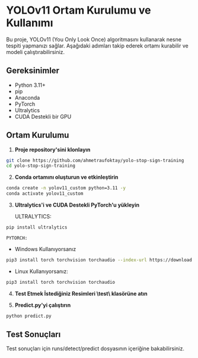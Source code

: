 # YOLOv11 Ortam Kurulumu ve Kullanımı

Bu proje, YOLOv11 (You Only Look Once) algoritmasını kullanarak nesne tespiti yapmanızı sağlar. Aşağıdaki adımları takip ederek ortamı kurabilir ve modeli çalıştırabilirsiniz.

## Gereksinimler

- Python 3.11+
- pip
- Anaconda
- PyTorch
- Ultralytics
- CUDA Destekli bir GPU

## Ortam Kurulumu

1. **Proje repository'sini klonlayın**

```bash
git clone https://github.com/ahmetraufoktay/yolo-stop-sign-training
cd yolo-stop-sign-training
```


2. **Conda ortamını oluşturun ve etkinleştirin**

```bash
conda create -n yolov11_custom python=3.11 -y
conda activate yolov11_custom
```


3. **Ultralytics'i ve CUDA Destekli PyTorch'u yükleyin**

    ULTRALYTICS:

```bash
pip install ultralytics
```


    PYTORCH:

* Windows Kullanıyorsanız

```bash
pip3 install torch torchvision torchaudio --index-url https://download.pytorch.org/whl/cu126
```

* Linux Kullanıyorsanız:

```bash
pip3 install torch torchvision torchaudio
```


4. **Test Etmek İstediğiniz Resimleri \test\ klasörüne atın**


5. **Predict.py'yi çalıştırın**

```bash
python predict.py
```


## Test Sonuçları

Test sonuçları için runs/detect/predict dosyasının içeriğine bakabilirsiniz.